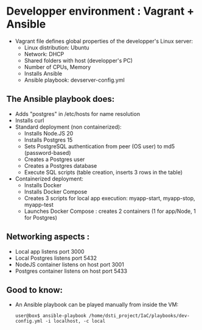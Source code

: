 # Developper environment : Vagrant + Ansible
  
  - Vagrant file defines global properties of the developper's Linux server:
    - Linux distribution: Ubuntu
    - Network: DHCP
    - Shared folders with host (developper's PC)
    - Number of CPUs, Memory
    - Installs Ansible
    - Ansible playbook: devserver-config.yml

## The Ansible playbook does: 

  - Adds "postgres" in /etc/hosts for name resolution
  - Installs curl
  - Standard deployment (non containerized):
    - Installs Node.JS 20
    - Installs Postgres 15
    - Sets PostgreSQL authentication from peer (OS user) to md5 (password-based) 
    - Creates a Postgres user
    - Creates a Postgres database
    - Execute SQL scripts (table creation, inserts 3 rows in the table)
  - Containerized deployment:
    - Installs Docker
    - Installs Docker Compose
    - Creates 3 scripts for local app execution: myapp-start, myapp-stop, myapp-test
    - Launches Docker Compose : creates 2 containers (1 for app/Node, 1 for Postgres)

## Networking aspects :

  - Local app listens port 3000
  - Local Postgres listens port 5432
  - NodeJS container listens on host port 3001
  - Postgres container listens on host port 5433

## Good to know:

  - An Ansible playbook can be played manually from inside the VM:

    ```
    user@box$ ansible-playbook /home/dsti_project/IaC/playbooks/dev-config.yml -i localhost, -c local 
    ``` 
  